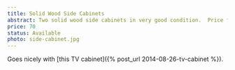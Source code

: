 ```yaml
---
title: Solid Wood Side Cabinets
abstract: Two solid wood side cabinets in very good condition.  Price for pair.
price: 70
status: Available
photo: side-cabinet.jpg
---
```

Goes nicely with [this TV cabinet]({% post_url 2014-08-26-tv-cabinet %}).
